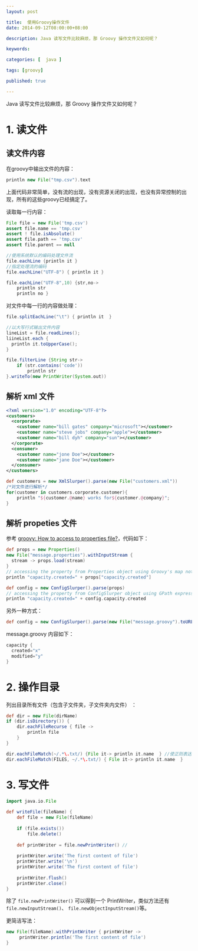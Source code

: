 ```yaml
---
layout: post

title:  使用Groovy操作文件
date: 2014-09-12T08:00:00+08:00

description: Java 读写文件比较麻烦，那 Groovy 操作文件又如何呢？

keywords:  

categories: [  java ]

tags: [groovy]

published: true

---
```



Java 读写文件比较麻烦，那 Groovy 操作文件又如何呢？

# 1. 读文件

## 读文件内容

在groovy中输出文件的内容：

~~~groovy
println new File("tmp.csv").text  
~~~

上面代码非常简单，没有流的出现，没有资源关闭的出现，也没有异常控制的出现，所有的这些groovy已经搞定了。

读取每一行内容：

~~~groovy
File file = new File('tmp.csv')
assert file.name == 'tmp.csv'
assert ! file.isAbsolute()
assert file.path == 'tmp.csv'
assert file.parent == null

//使用系统默认的编码处理文件流  
file.eachLine {println it }  
//指定处理流的编码
file.eachLine("UTF-8") { println it }

file.eachLine("UTF-8",10) {str,no->  
    println str  
    println no }
~~~

对文件中每一行的内容做处理：

~~~groovy
file.splitEachLine("\t") { println it  }

//以大写行式输出文件内容  
lineList = file.readLines();  
liineList.each {  
  println it.toUpperCase();  
}

file.filterLine {String str->  
    if (str.contains('code'))  
        println str  
}.writeTo(new PrintWriter(System.out)) 
~~~

## 解析 xml 文件

~~~xml
<?xml version="1.0" encoding="UTF-8"?> 
<customers> 
  <corporate> 
    <customer name="bill gates" company="microsoft"></customer> 
    <customer name="steve jobs" company="apple"></customer> 
    <customer name="bill dyh" company="sun"></customer> 
  </corporate> 
  <consumer> 
    <customer name="jone Doe"></customer> 
    <customer name="jane Doe"></customer>    
  </consumer> 
</customers>
~~~

~~~groovy
def customers = new XmlSlurper().parse(new File("customers.xml")) 
/*对文件进行解析*/ 
for(customer in customers.corporate.customer){ 
    println "${customer.@name} works for${customer.@company}"; 
} 
~~~

## 解析 propeties 文件

参考 [groovy: How to access to properties file?](http://stackoverflow.com/questions/2055959/groovy-how-to-access-to-properties-file)，代码如下：

~~~groovy
def props = new Properties()
new File("message.properties").withInputStream { 
  stream -> props.load(stream) 
}
// accessing the property from Properties object using Groovy's map notation
println "capacity.created=" + props["capacity.created"]

def config = new ConfigSlurper().parse(props)
// accessing the property from ConfigSlurper object using GPath expression
println "capacity.created=" + config.capacity.created
~~~

另外一种方式：

~~~groovy
def config = new ConfigSlurper().parse(new File("message.groovy").toURL())
~~~

message.groovy 内容如下：

~~~groovy
capacity {
  created="x"
  modified="y"
}
~~~

# 2. 操作目录

列出目录所有文件（包含子文件夹，子文件夹内文件） ：

~~~groovy
def dir = new File(dirName)  
if (dir.isDirectory()) {  
    dir.eachFileRecurse { file ->  
        println file  
    }  
} 

dir.eachFileMatch(~/.*\.txt/) {File it-> println it.name  } //使正则表达式匹配文件名  
dir.eachFileMatch(FILES, ~/.*\.txt/) { File it-> println it.name  }   
~~~

# 3. 写文件

~~~groovy
import java.io.File  
  
def writeFile(fileName) {  
    def file = new File(fileName)  
      
    if (file.exists())   
        file.delete()  
          
    def printWriter = file.newPrintWriter() //   
      
    printWriter.write('The first content of file')  
    printWriter.write('\n')  
    printWriter.write('The first content of file')  
      
    printWriter.flush()  
    printWriter.close()  
}  
~~~

除了 `file.newPrintWriter()` 可以得到一个 PrintWriter，类似方法还有 `file.newInputStream()`、
`file.newObjectInputStream()`等。

更简洁写法：

~~~groovy
new File(fileName).withPrintWriter { printWriter ->  
     printWriter.println('The first content of file')  
}  
~~~
